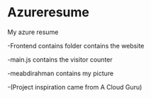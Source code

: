 # Azureresume
My azure resume

-Frontend contains folder contains the website

-main.js contains the visitor counter

-meabdirahman contains my picture

-(Project inspiration came from A Cloud Guru) 